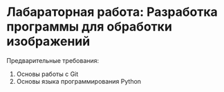 # Лабараторная работа: Разработка программы для обработки изображений
Предварительные требования: 
1.	Основы работы с Git
2.	Основы языка программирования Python
